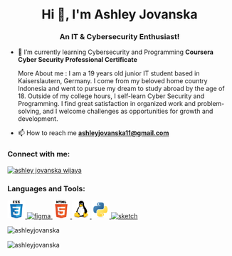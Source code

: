 <h1 align="center">Hi 👋, I'm Ashley Jovanska</h1>
<h3 align="center">An IT & Cybersecurity Enthusiast!</h3>

- 🌱 I’m currently learning Cybersecurity and Programming **Coursera Cyber Security Professional Certificate**

  More About me :
I am a 19 years old junior IT student based in Kaiserslautern, Germany. I come from my beloved home country Indonesia and went to pursue my dream to study abroad by the age of 18. 
Outside of my college hours, I self-learn Cyber Security and Programming. 
I find great satisfaction in organized work and problem-solving, and I welcome challenges as opportunities for growth and development. 


- 📫 How to reach me **ashleyjovanska11@gmail.com**

<h3 align="left">Connect with me:</h3>
<p align="left">
<a href="https://linkedin.com/in/ashley jovanska wijaya" target="blank"><img align="center" src="https://raw.githubusercontent.com/rahuldkjain/github-profile-readme-generator/master/src/images/icons/Social/linked-in-alt.svg" alt="ashley jovanska wijaya" height="30" width="40" /></a>
</p>

<h3 align="left">Languages and Tools:</h3>
<p align="left"> <a href="https://www.w3schools.com/css/" target="_blank" rel="noreferrer"> <img src="https://raw.githubusercontent.com/devicons/devicon/master/icons/css3/css3-original-wordmark.svg" alt="css3" width="40" height="40"/> </a> <a href="https://www.figma.com/" target="_blank" rel="noreferrer"> <img src="https://www.vectorlogo.zone/logos/figma/figma-icon.svg" alt="figma" width="40" height="40"/> </a> <a href="https://www.w3.org/html/" target="_blank" rel="noreferrer"> <img src="https://raw.githubusercontent.com/devicons/devicon/master/icons/html5/html5-original-wordmark.svg" alt="html5" width="40" height="40"/> </a> <a href="https://www.linux.org/" target="_blank" rel="noreferrer"> <img src="https://raw.githubusercontent.com/devicons/devicon/master/icons/linux/linux-original.svg" alt="linux" width="40" height="40"/> </a> <a href="https://www.python.org" target="_blank" rel="noreferrer"> <img src="https://raw.githubusercontent.com/devicons/devicon/master/icons/python/python-original.svg" alt="python" width="40" height="40"/> </a> <a href="https://www.sketch.com/" target="_blank" rel="noreferrer"> <img src="https://www.vectorlogo.zone/logos/sketchapp/sketchapp-icon.svg" alt="sketch" width="40" height="40"/> </a> </p>

<p><img align="center" src="https://github-readme-stats.vercel.app/api/top-langs?username=ashleyjovanska&show_icons=true&locale=en&layout=compact" alt="ashleyjovanska" /></p>

<p><img align="center" src="https://github-readme-streak-stats.herokuapp.com/?user=ashleyjovanska&" alt="ashleyjovanska" /></p>


<!--
**ashleyjovanska/ashleyjovanska** is a ✨ _special_ ✨ repository because its `README.md` (this file) appears on your GitHub profile.
## Hi there! 👋 
welcome to my learning journey.

## About me
**I am an IT student having passion in Cyber Security!**

I am Ashley Jovanska, a 19 years old junior IT student based in Kaiserslautern, Germany. I come from my beloved home country Indonesia and went to pursue my dream to study abroad by the age of 18. 
Outside of my college hours, I self-learn Cyber Security and Programming. 
I find great satisfaction in organized work and problem-solving, and I welcome challenges as opportunities for growth and development. 

<details>
<summary>Programming languages:</summary>

| Rank | Languages |
|-----:|-----------|
|     1| Python    |
|     2| SQL       |
|     3| HTML, CSS |

</details>
> QUOTE
> What if it doesn't happen? **Ah, but what if it does?**
---

What captivates me about this field is the ingenuity of security teams, who anticipate every conceivable cyber threat and develop meticulously structured solutions to protect data. 




- 🔭 I’m currently working on ...
- 🌱 I’m currently learning ...
- 👯 I’m looking to collaborate on ...
- 🤔 I’m looking for help with ...
- 💬 Ask me about ...
- 📫 How to reach me: ...
- 😄 Pronouns: ...
- ⚡ Fun fact: ...
-->

